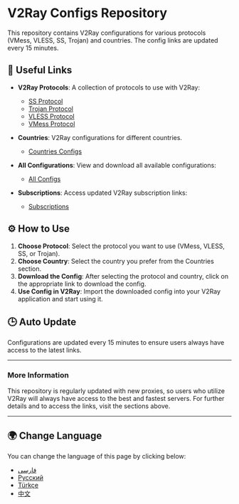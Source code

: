 # V2Ray Configs Repository

This repository contains V2Ray configurations for various protocols (VMess, VLESS, SS, Trojan) and countries. The config links are updated every 15 minutes.

## 🔗 Useful Links

- **V2Ray Protocols**: A collection of protocols to use with V2Ray:
  - [SS Protocol](https://raw.githubusercontent.com/MrDaRkFoRcE/v2ray-configs/refs/heads/main/Protocols/ss.txt)
  - [Trojan Protocol](https://raw.githubusercontent.com/MrDaRkFoRcE/v2ray-configs/refs/heads/main/Protocols/trojan.txt)
  - [VLESS Protocol](https://raw.githubusercontent.com/MrDaRkFoRcE/v2ray-configs/refs/heads/main/Protocols/vless.txt)
  - [VMess Protocol](https://raw.githubusercontent.com/MrDaRkFoRcE/v2ray-configs/refs/heads/main/Protocols/vmess.txt)

- **Countries**: V2Ray configurations for different countries.
  - [Countries Configs](https://github.com/MrDaRkFoRcE/v2ray-configs/tree/main/Countries)

- **All Configurations**: View and download all available configurations:
  - [All Configs](https://raw.githubusercontent.com/MrDaRkFoRcE/v2ray-configs/refs/heads/main/all_configs.txt)

- **Subscriptions**: Access updated V2Ray subscription links:
  - [Subscriptions](https://github.com/MrDaRkFoRcE/v2ray-configs/tree/main/Subscriptions)

## ⚙️ How to Use

1. **Choose Protocol**: Select the protocol you want to use (VMess, VLESS, SS, or Trojan).
2. **Choose Country**: Select the country you prefer from the Countries section.
3. **Download the Config**: After selecting the protocol and country, click on the appropriate link to download the config.
4. **Use Config in V2Ray**: Import the downloaded config into your V2Ray application and start using it.

## 🕒 Auto Update

Configurations are updated every 15 minutes to ensure users always have access to the latest links.

---

### More Information

This repository is regularly updated with new proxies, so users who utilize V2Ray will always have access to the best and fastest servers. For further details and to access the links, visit the sections above.

---

## 🌍 Change Language

You can change the language of this page by clicking below:

- [فارسی](https://github.com/MrDaRkFoRcE/v2ray-configs/blob/main/README_fa.md)
- [Русский](https://github.com/MrDaRkFoRcE/v2ray-configs/blob/main/README_ru.md)
- [Türkçe](https://github.com/MrDaRkFoRcE/v2ray-configs/blob/main/README_tr.md)
- [中文](https://github.com/MrDaRkFoRcE/v2ray-configs/blob/main/README_zh.md)
